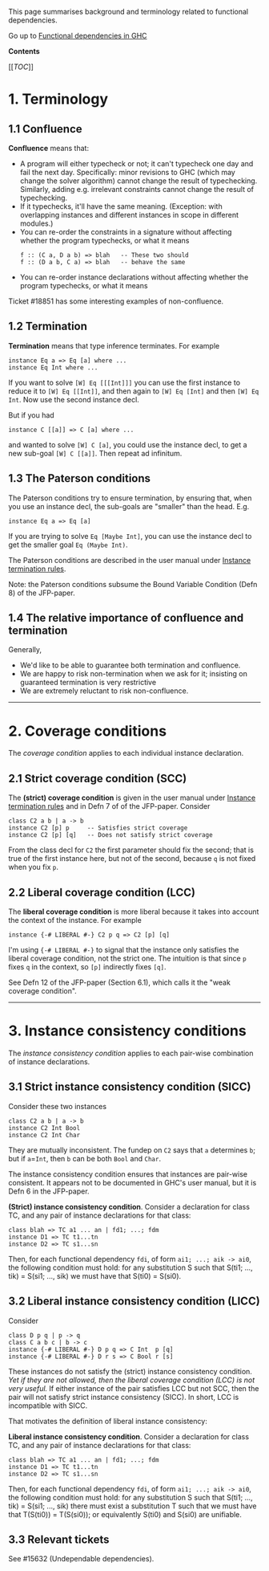 This page summarises background and terminology related to functional dependencies.

Go up to [Functional dependencies in GHC](https://gitlab.haskell.org/ghc/ghc/-/wikis/Functional-dependencies-in-GHC)

**Contents**

[[_TOC_]]

# 1. Terminology

## 1.1 Confluence

**Confluence** means that:

* A program will either typecheck or not; it can't typecheck one day and fail the next day. Specifically: minor revisions to GHC (which may change the solver algorithm) cannot change the result of typechecking. Similarly, adding e.g. irrelevant constraints cannot change the result of typechecking.
* If it typechecks, it'll have the same meaning.  (Exception: with overlapping instances and different instances in scope in different modules.)
* You can re-order the constraints in a signature without affecting whether the program typechecks, or what it means
  ```
  f :: (C a, D a b) => blah   -- These two should
  f :: (D a b, C a) => blah   -- behave the same
  ```
* You can re-order instance declarations without affecting whether the program typechecks, or what it means

Ticket #18851 has some interesting examples of non-confluence.

## 1.2 Termination

**Termination** means that type inference terminates.  For example
```
instance Eq a => Eq [a] where ...
instance Eq Int where ...
```
If you want to solve `[W] Eq [[[Int]]]` you can use the first instance to reduce it to `[W] Eq [[Int]]`, and then again
to `[W] Eq [Int]` and then `[W] Eq Int`.  Now use the second instance decl.

But if you had
```
instance C [[a]] => C [a] where ...
```
and wanted to solve `[W] C [a]`, you could use the instance decl, to get a new sub-goal `[W] C [[a]]`.  Then repeat ad infinitum.

## 1.3 The Paterson conditions

The Paterson conditions try to ensure termination, by ensuring that, when you use an instance decl, the sub-goals are "smaller" than the head. E.g.
```
instance Eq a => Eq [a]
```
If you are trying to solve `Eq [Maybe Int]`, you can use the instance decl to get the smaller goal `Eq (Maybe Int)`.

The Paterson conditions are described in the user manual under [Instance termination rules](https://ghc.gitlab.haskell.org/ghc/doc/users_guide/exts/instances.html?highlight=undecidable#instance-termination-rules).

Note: the Paterson conditions subsume the Bound Variable Condition (Defn 8) of the JFP-paper.

## 1.4 The relative importance of confluence and termination

Generally,
* We'd like to be able to guarantee both termination and confluence.
* We are happy to risk non-termination when we ask for it; insisting on guaranteed termination is very restrictive
* We are extremely reluctant to risk non-confluence.


-------------------------

# 2. Coverage conditions

The *coverage condition* applies to each individual instance declaration.

## 2.1 Strict coverage condition (SCC)

The **(strict) coverage condition** is given in the user manual under [Instance termination rules](https://ghc.gitlab.haskell.org/ghc/doc/users_guide/exts/instances.html?highlight=undecidable#instance-termination-rules) and in Defn 7 of of the JFP-paper.  Consider
```
class C2 a b | a -> b
instance C2 [p] p     -- Satisfies strict coverage
instance C2 [p] [q]   -- Does not satisfy strict coverage
```
From the class decl for `C2` the first parameter should fix the second; that is true of the first instance here, but not of the second, because `q` is not fixed when you fix `p`.

## 2.2 Liberal coverage condition (LCC)

The **liberal coverage condition** is more liberal because it takes into account the context of the instance.  For example
```
instance {-# LIBERAL #-} C2 p q => C2 [p] [q]
```
I'm using `{-# LIBERAL #-}` to signal that the instance only satisfies the liberal coverage condition, not the strict one.
The intuition is that since `p` fixes `q` in the context, so `[p]` indirectly fixes `[q]`.

See Defn 12 of the JFP-paper (Section 6.1), which calls it the "weak coverage condition".

-------------------------

# 3. Instance consistency conditions

The *instance consistency condition* applies to each pair-wise combination of instance declarations.

## 3.1 Strict instance consistency condition (SICC)

Consider these two instances
```
class C2 a b | a -> b
instance C2 Int Bool
instance C2 Int Char
```
They are mutually inconsistent. The fundep on `C2` says that `a` determines `b`; but if `a`=`Int`, then `b` can be both `Bool` and `Char`.

The instance consistency condition ensures that instances are pair-wise consistent. It appears not to be documented in GHC's user manual, but it is Defn 6 in the JFP-paper.

**(Strict) instance consistency condition**.  Consider a declaration for class TC, and any pair of instance declarations for that class:
```
class blah => TC a1 ... an | fd1; ...; fdm
instance D1 => TC t1...tn
instance D2 => TC s1...sn
```
Then, for each functional dependency `fdi`, of form `ai1; ...; aik -> ai0`, the following
condition must hold: for any substitution S such that S(ti1; ..., tik) = S(si1; ..., sik)
we must have that S(ti0) = S(si0).

## 3.2 Liberal instance consistency condition (LICC)

Consider
```
class D p q | p -> q
class C a b c | b -> c
instance {-# LIBERAL #-} D p q => C Int  p [q]
instance {-# LIBERAL #-} D r s => C Bool r [s]
```
These instances do not satisfy the (strict) instance consistency condition.
*Yet if they are not allowed, then the liberal coverage condition (LCC) is not very useful.*
If either instance of the pair satisfies LCC but not SCC, then the pair will not satisfy strict instance consistency (SICC).
In short, LCC is incompatible with SICC.

That motivates the definition of liberal instance consistency:

**Liberal instance consistency condition**.  Consider a declaration for class TC, and any pair of instance declarations for that class:
```
class blah => TC a1 ... an | fd1; ...; fdm
instance D1 => TC t1...tn
instance D2 => TC s1...sn
```
Then, for each functional dependency `fdi`, of form `ai1; ...; aik -> ai0`, the following
condition must hold: for any substitution S such that S(ti1; ..., tik) = S(si1; ..., sik)
there must exist a substitution T such that
we must have that T(S(ti0)) = T(S(si0)); or equivalently S(ti0) and S(si0) are unifiable.

## 3.3 Relevant tickets

See #15632 (Undependable dependencies).